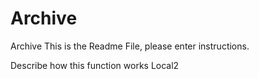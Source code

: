 # Archive
Archive
This is the Readme File, please enter instructions.

Describe how this function works Local2

